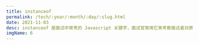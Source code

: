 ```yaml
---
title: instanceof
permalink: /tech/:year/:month/:day/:slug.html
date: 2021-11-03
desc: instanceof 是面试中常考的 Javascript 关键字，面试官常用它来考察面试者对原型链的基础掌握，我们来通过面试题掌握这个知识点。
imgName: 6
---
```


<Title />

### 简介
`instanceof` 是面试中常考的 Javascript 关键字，面试官常用它来考察面试者对`原型链`的基础掌握，我们来通过面试题掌握这个知识点。

### 一道面试题
```js
// 判断下面的输出
Function instanceof Object // true
Object instanceof Function // true
```

### 解读 instanceof
要想了解 `instanceof` 是怎么判断的，需要先了解[原型链](./原型链.md)相关的知识。

假使你非常了解`原型链`了，我们来看看 `instanceof` 的定义：

::: tip instanceof
Javascript 中的关键字，它用于检测构造函数的 `prototype` 属性是否出现在某个`实例对象`的`原型链`上。
:::

乍一看挺难理解，但熟悉`原型链`的朋友应该能轻松看出：在 a instanceof b 中，instanceof 的判断原则就是 a 的原型链中是否存在等于 `b.prototype` 的部分，若存在返回 true，不存在返回 false。

我们来看一段代码辅助理解：

```js
const Parent = function () {};
const OtherParent = function () {};
const child = new Parent();

child instanceof Parent; // true
child instanceof OtherParent; // false
child instanceof Object; // true
```

依据构造函数生成对象的原型链关系，`child.__proto__` 指向 `Parent.prototype`，满足 `instanceof` 定义，即返回 true。

而 `Parent.prototype` 作为原型对象，`Parent.prototype.__proto__` 应指向顶层的原型对象，即 `Object.prototype`。故：child instanceof Object，也返回 true。

而 child 和 OtherParent 没有原型关系，理应返回 false。

我们可以这么理解它：

```js
a instanceof b // 可以换算为下面的等式 👇
a.__proto__..__.proto__ === b.prototype // 存在返回 true，不存在返回 false
```

### 重新看看这道面试题
这个题目有两个需要知道的前提知识：

::: tip 知识点
1. 所有构造器的 `constuctor` 都指向 `Function`。
2. `Function.prototype` 指向一个特殊匿名函数，而这个特殊匿名函数的 `__proto__` 指向 `Object.prototype`
:::

根据这个前提知识，我们可以推导：

1. Function 的构造器是他本身，即 `Function.__proto__ === Function.prototype` 为 true；
2. `Function.prototype` 为一个原型对象，`Function.prototype.__proto__ === Object.prototype` 为 true；
3. `Function instanceof Object` 为 true；
4. Object 的构造器是 Function，即 `Object.__proto__ === Function.prototype` 为 ture；
5. `Object instanceof Function` 为 true;

### 拓展 - 实现 instanceof
```js
function instanceofSolution(instance, construtor) {
    // 边界判断
    if (construtor.__proto__ !== Function.prototype) {
        // 非构造器
        throw new Error('Right-hand side of \'instanceof\' is not callable')
    }

    let res = false;
    let nextProto = instance;
    while (nextProto !== Object.prototype) {
        res = nextProto.__proto__ === construtor.prototype;
        nextProto = nextProto.__proto__;
    }
    return res;
}
```
